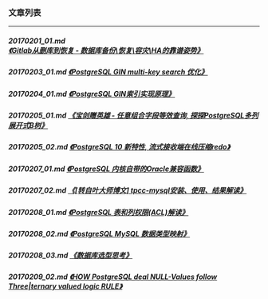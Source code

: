 ### 文章列表  
----  
##### 20170201_01.md   [《Gitlab从删库到恢复 - 数据库备份\恢复\容灾\HA的靠谱姿势》](20170201_01.md)  
##### 20170203_01.md   [《PostgreSQL GIN multi-key search 优化》](20170203_01.md)  
##### 20170204_01.md   [《PostgreSQL GIN索引实现原理》](20170204_01.md)  
##### 20170205_01.md   [《宝剑赠英雄 - 任意组合字段等效查询, 探探PostgreSQL多列展开式B树》](20170205_01.md)  
##### 20170205_02.md   [《PostgreSQL 10 新特性, 流式接收端在线压缩redo》](20170205_02.md)  
##### 20170207_01.md   [《PostgreSQL 内核自带的Oracle兼容函数》](20170207_01.md)  
##### 20170207_02.md   [《[转自叶大师博文] tpcc-mysql安装、使用、结果解读》](20170207_02.md)  
##### 20170208_01.md   [《PostgreSQL 表和列权限(ACL)解读》](20170208_01.md)  
##### 20170208_02.md   [《PostgreSQL MySQL 数据类型映射》](20170208_02.md)  
##### 20170208_03.md   [《数据库选型思考》](20170208_03.md)  
##### 20170209_02.md   [《HOW PostgreSQL deal NULL-Values follow Three|ternary valued logic RULE》](20170209_02.md)  
